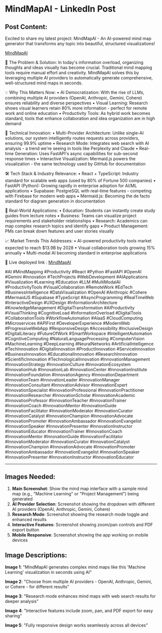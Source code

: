 # MindMapAI - LinkedIn Post

## Post Content:

Excited to share my latest project: MindMapAI - An AI-powered mind map generator that transforms any topic into beautiful, structured visualizations!

[MindMapAI](https://mindmapai-1-89h7.onrender.com/)

🧠 The Problem & Solution:
In today's information overload, organizing thoughts and ideas visually has become crucial. Traditional mind mapping tools require manual effort and creativity. MindMapAI solves this by leveraging multiple AI providers to automatically generate comprehensive, well-structured mind maps in seconds.

💡 Why This Matters Now:
• AI Democratization: With the rise of LLMs, combining multiple AI providers (OpenAI, Anthropic, Gemini, Cohere) ensures reliability and diverse perspectives
• Visual Learning: Research shows visual learners retain 80% more information - perfect for remote work and online education
• Productivity Tools: As hybrid work becomes standard, tools that enhance collaboration and idea organization are in high demand

🔬 Technical Innovation:
• Multi-Provider Architecture: Unlike single-AI solutions, our system intelligently routes requests across providers, ensuring 99.9% uptime
• Research Mode: Integrates web search with AI analysis - a trend we're seeing in tools like Perplexity and Claude
• Real-time Generation: Uses FastAPI's async capabilities for sub-second response times
• Interactive Visualization: Mermaid.js powers the visualization - the same technology used by GitHub for documentation

🛠️ Tech Stack & Industry Relevance:
• React + TypeScript: Industry standard for scalable web apps (used by 80% of Fortune 500 companies)
• FastAPI (Python): Growing rapidly in enterprise adoption for AI/ML applications
• Supabase: PostgreSQL with real-time features - competing with Firebase for modern web apps
• Mermaid.js: Becoming the de facto standard for diagram generation in documentation

🎯 Real-World Applications:
• Education: Students can instantly create study guides from lecture notes
• Business: Teams can visualize project requirements and stakeholder relationships
• Research: Academics can map complex research topics and identify gaps
• Product Management: PMs can break down features and user stories visually

📈 Market Trends This Addresses:
• AI-powered productivity tools market expected to reach $13.9B by 2028
• Visual collaboration tools growing 15% annually
• Multi-modal AI becoming standard in enterprise applications

🔗 Live deployed link : [MindMapAI](https://mindmapai-1-89h7.onrender.com/)

#AI #MindMapping #Productivity #React #Python #FastAPI #OpenAI #Gemini #Innovation #TechProjects #WebDevelopment #AIApplications #Visualization #Learning #Education #LLM #MultiModalAI #ProductivityTools #VisualCollaboration #RemoteWork #EdTech #BusinessIntelligence #DataVisualization #OpenAI #Anthropic #Cohere #MermaidJS #Supabase #TypeScript #AsyncProgramming #RealTimeWeb #InteractiveDesign #UXDesign #InformationArchitecture #KnowledgeManagement #DigitalTransformation #AIProductivity #VisualThinking #CognitiveLoad #InformationOverload #DigitalTools #CollaborationTools #WorkflowAutomation #AIaaS #CloudComputing #Microservices #APIFirst #DeveloperExperience #ModernWeb #ProgressiveWebApp #ResponsiveDesign #Accessibility #InclusiveDesign #DigitalLiteracy #FutureOfWork #SmartWorkspace #IntelligentAutomation #CognitiveComputing #NaturalLanguageProcessing #ComputerVision #MachineLearning #DeepLearning #NeuralNetworks #ArtificialIntelligence #TechInnovation #DigitalInnovation #ProductInnovation #ServiceInnovation #BusinessInnovation #EducationalInnovation #ResearchInnovation #ScientificInnovation #TechnologicalInnovation #InnovationManagement #InnovationStrategy #InnovationCulture #InnovationEcosystem #InnovationHub #InnovationLab #InnovationCenter #InnovationInstitute #InnovationFoundation #InnovationAgency #InnovationDepartment #InnovationTeam #InnovationLeader #InnovationManager #InnovationConsultant #InnovationAdvisor #InnovationExpert #InnovationSpecialist #InnovationProfessional #InnovationPractitioner #InnovationResearcher #InnovationScholar #InnovationAcademic #InnovationProfessor #InnovationTeacher #InnovationTrainer #InnovationCoach #InnovationMentor #InnovationGuide #InnovationFacilitator #InnovationModerator #InnovationCurator #InnovationCatalyst #InnovationChampion #InnovationAdvocate #InnovationPromoter #InnovationAmbassador #InnovationEvangelist #InnovationSpeaker #InnovationPresenter #InnovationInstructor #InnovationEducator #InnovationTrainer #InnovationCoach #InnovationMentor #InnovationGuide #InnovationFacilitator #InnovationModerator #InnovationCurator #InnovationCatalyst #InnovationChampion #InnovationAdvocate #InnovationPromoter #InnovationAmbassador #InnovationEvangelist #InnovationSpeaker #InnovationPresenter #InnovationInstructor #InnovationEducator

---

## Images Needed:

1. **Main Screenshot**: Show the mind map interface with a sample mind map (e.g., "Machine Learning" or "Project Management") being generated
2. **AI Provider Selection**: Screenshot showing the dropdown with different AI providers (OpenAI, Anthropic, Gemini, Cohere)
3. **Research Mode**: Screenshot showing the research mode toggle and enhanced results
4. **Interactive Features**: Screenshot showing zoom/pan controls and PDF export button
5. **Mobile Responsive**: Screenshot showing the app working on mobile devices

## Image Descriptions:

**Image 1**: "MindMapAI generates complex mind maps like this 'Machine Learning' visualization in seconds using AI"

**Image 2**: "Choose from multiple AI providers - OpenAI, Anthropic, Gemini, or Cohere - for different results"

**Image 3**: "Research mode enhances mind maps with web search results for deeper analysis"

**Image 4**: "Interactive features include zoom, pan, and PDF export for easy sharing"

**Image 5**: "Fully responsive design works seamlessly across all devices" 